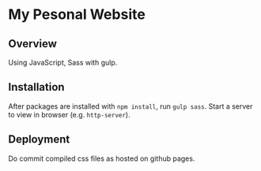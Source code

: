 # My Pesonal Website

## Overview
Using JavaScript, Sass with gulp.

## Installation
After packages are installed with ```npm install```, run ```gulp sass```. Start a server to view in browser  (e.g. ```http-server```).

## Deployment
Do commit compiled css files as hosted on github pages. 
